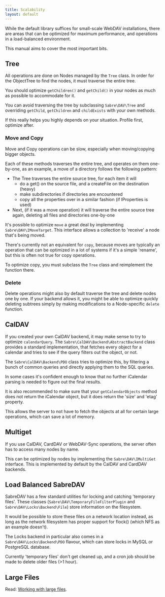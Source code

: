```yaml
---
title: Scalability
layout: default
---
```


While the default library suffices for small-scale WebDAV installations, there
are areas that can be optimized for maximum performance, and operations in a
load-balanced environment.

This manual aims to cover the most important bits.

Tree
----

All operations are done on Nodes managed by the `Tree` class. In order for the
ObjectTree to find the nodes, it must traverse the entire tree.

You should optimize `getChildren()` and `getChild()` in your nodes as much as
possible to accommodate for it.

You can avoid traversing the tree by subclassing `Sabre\DAV\Tree` and
overriding `getChild`, `getChildren` and `childExists` with your own methods.

If this really helps you highly depends on your situation. Profile first,
optimize after.

### Move and Copy

Move and Copy operations can be slow, especially when moving/copying bigger objects.

Each of these methods traverses the entire tree, and operates on them one-by-one, as an
example, a move of a directory follows the following pattern:

* The Tree traverses the entire source tree, for each item it will
  * do a get() on the source file, and a createFile on the destination (heavy)
  * make subdirectories if directories are encountered
  * copy all the properties over in a similar fashion (if IProperties is used)
* Next, (if it was a move operation) it will traverse the entire source tree
again, deleting all files and directories one-by-one

It's possible to optimize `move` a great deal by implementing
`Sabre\DAV\IMoveTarget`. This interface allows a collection to 'receive' a
node that's being moved.

There's currently not an equivalent for `copy`, because moves are typically
an operation that can be optimized in a lot of systems if it's a simple
'rename', but this is often not true for copy operations.

To optimize copy, you must subclass the `Tree` class and reimplement the
function there.


### Delete

Delete operations might also by default traverse the tree and delete nodes one
by one. If your backend allows it, you might be able to optimize quickly
deleting subtrees simply by making modifications to a Node-specific
`delete` function.


CalDAV
------

If you created your own CalDAV backend, it may make sense to try to optimize
`calendarQuery`. The `Sabre\CalDAV\Backend\AbstractBackend` class provides a
standard implementation, that fetches every object for a calendar and tries to
see if the query filters out the object, or not.

The `Sabre\CalDAV\Backend\PDO` class tries to optimize this, by filtering a
bunch of common queries and directly applying them to the SQL queries.

In some cases it's confident enough to know that no further iCalendar parsing
is needed to figure out the final results.

It is also recommended to make sure that your `getCalendarObjects` method does
not return the iCalendar object, but it does return the 'size' and 'etag'
property.

This allows the server to not have to fetch the objects at all for certain
large operations, which can save a lot of memory.

Multiget
--------

If you use CalDAV, CardDAV or WebDAV-Sync operations, the server often has to
access many nodes by name.

This can be optimized by nodes by implementing the `Sabre\DAV\IMultiGet`
interface. This is implemented by default by the CalDAV and CardDAV backends.

Load Balanced SabreDAV
----------------------

SabreDAV has a few standard utilities for locking and catching 'temporary
files'. These classes (`Sabre\DAV\TemporaryFileFilterPlugin` and
`Sabre\DAV\Locks\Backend\File`) store information on the filesystem.

It would be possible to store these files on a network location instead, as
long as the network filesystem has proper support for flock() (which NFS as an
example doesn't).

The Locks backend in particular also comes in a `Sabre\DAV\Locks\Backend\PDO`
flavour, which can store locks in MySQL or PostgreSQL database.

Currently 'temporary files' don't get cleaned up, and a cron job should be
made to delete older files (>1 hour).

Large Files
-----------

Read: [Working with large files](/dav/large-files).

